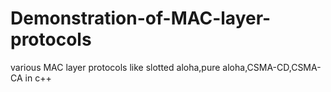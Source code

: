 # Demonstration-of-MAC-layer-protocols
various MAC layer protocols like slotted aloha,pure aloha,CSMA-CD,CSMA-CA in c++
